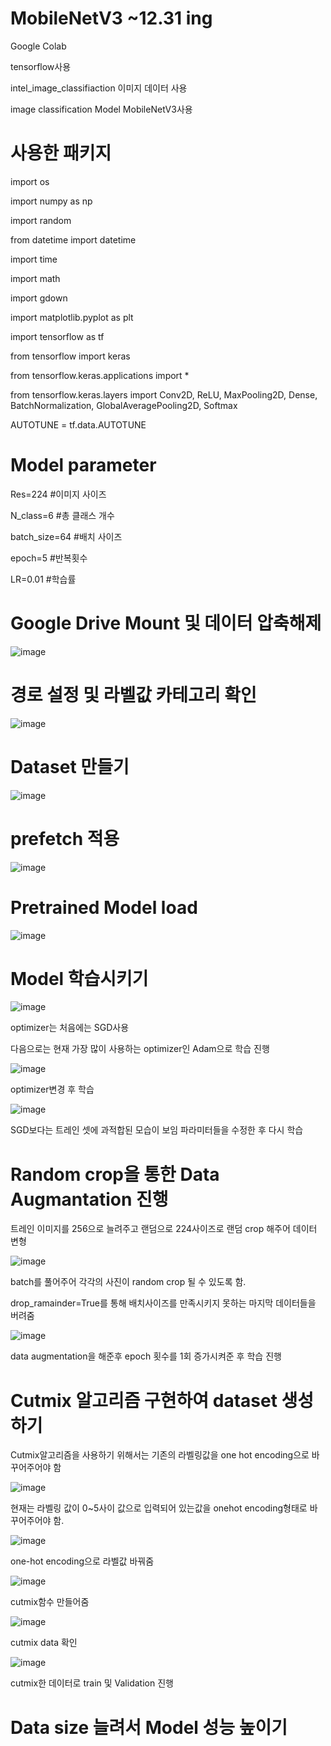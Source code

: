# MobileNetV3 ~12.31 ing

Google Colab

tensorflow사용

intel_image_classifiaction 이미지 데이터 사용

image classification Model MobileNetV3사용

# 사용한 패키지

import os

import numpy as np

import random

from datetime import datetime

import time

import math

import gdown

import matplotlib.pyplot as plt

import tensorflow as tf

from tensorflow import keras

from tensorflow.keras.applications import *

from tensorflow.keras.layers import Conv2D, ReLU, MaxPooling2D, Dense, BatchNormalization, GlobalAveragePooling2D, Softmax

AUTOTUNE = tf.data.AUTOTUNE

# Model parameter

Res=224 #이미지 사이즈

N_class=6 #총 클래스 개수

batch_size=64 #배치 사이즈

epoch=5 #반복횟수

LR=0.01 #학습률

# Google Drive Mount 및 데이터 압축해제

![image](https://user-images.githubusercontent.com/104436260/203930367-94bc2444-2471-4702-a00d-c48b692738a3.png)

# 경로 설정 및 라벨값 카테고리 확인

![image](https://user-images.githubusercontent.com/104436260/203930725-989ba318-fcdc-48e5-809d-46ac266f4f24.png)

# Dataset 만들기

![image](https://user-images.githubusercontent.com/104436260/201830219-90e9af40-089d-4b20-a5d3-c893d6c8d090.png)

# prefetch 적용

![image](https://user-images.githubusercontent.com/104436260/201830360-19acfd4a-4889-420c-acb5-006e1f213af8.png)

# Pretrained Model load

![image](https://user-images.githubusercontent.com/104436260/201830479-326b10ef-6a12-4bf8-b246-71b076cf228a.png)

# Model 학습시키기

![image](https://user-images.githubusercontent.com/104436260/201830581-c28a2bcc-3520-4b15-9082-aa2491c73e4e.png)

optimizer는 처음에는 SGD사용

다음으로는 현재 가장 많이 사용하는 optimizer인 Adam으로 학습 진행

![image](https://user-images.githubusercontent.com/104436260/201831396-45cb096b-1375-4e84-beac-a02c3a61c94b.png)

optimizer변경 후 학습

![image](https://user-images.githubusercontent.com/104436260/203933848-31a322c8-f747-432e-b65e-0d4e9ed411bb.png)

SGD보다는 트레인 셋에 과적합된 모습이 보임 파라미터들을 수정한 후 다시 학습

# Random crop을 통한 Data Augmantation 진행

트레인 이미지를 256으로 늘려주고 랜덤으로 224사이즈로 랜덤 crop 해주어 데이터 변형

![image](https://user-images.githubusercontent.com/104436260/201831917-40d96a76-757b-4ad3-9727-7b15ed0bc842.png)

batch를 풀어주어 각각의 사진이 random crop 될 수 있도록 함.

drop_ramainder=True를 통해 배치사이즈를 만족시키지 못하는 마지막 데이터들을 버려줌

![image](https://user-images.githubusercontent.com/104436260/201832731-2b9d5a4c-ddb2-41aa-92e1-bd6b792a5538.png)

data augmentation을 해준후 epoch 횟수를 1회 증가시켜준 후 학습 진행

# Cutmix 알고리즘 구현하여 dataset 생성하기

Cutmix알고리즘을 사용하기 위해서는 기존의 라벨링값을 one hot encoding으로 바꾸어주어야 함

![image](https://user-images.githubusercontent.com/104436260/201834015-efdef40a-8bd2-42f9-8f9c-fdc6ce237654.png)

현재는 라벨링 값이 0~5사이 값으로 입력되어 있는값을 onehot encoding형태로 바꾸어주어야 함.

![image](https://user-images.githubusercontent.com/104436260/201834994-d85abbc7-895c-4076-9183-5a08df806a23.png)

one-hot encoding으로 라벨값 바꿔줌

![image](https://user-images.githubusercontent.com/104436260/201858941-47774c25-795e-4c24-8430-92c7e551671d.png)

cutmix함수 만들어줌

![image](https://user-images.githubusercontent.com/104436260/201859582-a7ffad6b-288d-4a9e-b237-1a9cd8ddfeb4.png)

cutmix data 확인

![image](https://user-images.githubusercontent.com/104436260/204228817-03554dc3-9663-4aa1-877d-44e3e2739be0.png)

cutmix한 데이터로 train 및 Validation 진행

# Data size 늘려서 Model 성능 높이기
